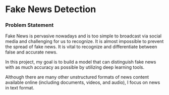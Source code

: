 # Fake News Detection
### Problem Statement
Fake News is pervasive nowadays and is too simple to broadcast via social media and challenging for us to recognize. It is almost impossible to prevent the spread of fake news. It is vital to recognize and differentiate between false and accurate news.

In this project, my goal is to build a model that can distinguish fake news with as much accuracy as possible by utilizing deep learning tools.

Although there are many other unstructured formats of news content available online (including documents, videos, and audio), I focus on news in text format.
